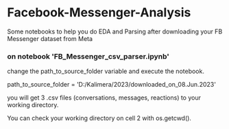 # Facebook-Messenger-Analysis
Some notebooks to help you do EDA and Parsing after downloading your FB Messenger dataset from Meta

### on notebook 'FB_Messenger_csv_parser.ipynb'
change the path_to_source_folder variable and execute the notebook. 

path_to_source_folder = 'D:/Kalimera/2023/downloaded_on_08.Jun.2023'

you will get 3 .csv files (conversations, messages, reactions) to your working directory.

You can check your working directory on cell 2 with os.getcwd().
